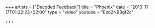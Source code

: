 +++
artists = ["Decoded Feedback"]
title = "Phoenix"
date = "2013-11-17T01:22:23+02:00"
type = "video"
youtube = "Ezq2NB8gf2c"

+++
